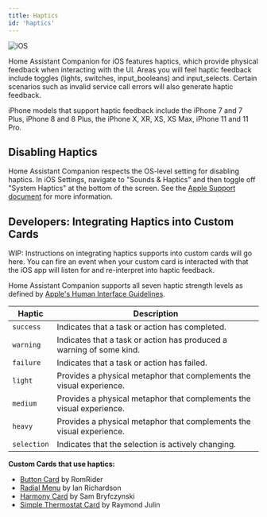 ```yaml
---
title: Haptics
id: 'haptics'
---
```


![iOS](/assets/iOS.svg)

Home Assistant Companion for iOS features haptics, which provide physical feedback when interacting with the UI. Areas you will feel haptic feedback include toggles (lights, switches, input_booleans) and input_selects. Certain scenarios such as invalid service call errors will also generate haptic feedback.

iPhone models that support haptic feedback include the iPhone 7 and 7 Plus, iPhone 8 and 8 Plus, the iPhone X, XR, XS, XS Max, iPhone 11 and 11 Pro.

## Disabling Haptics
Home Assistant Companion respects the OS-level setting for disabling haptics. In iOS Settings, navigate to "Sounds & Haptics" and then toggle off "System Haptics" at the bottom of the screen. See the [Apple Support document](https://support.apple.com/guide/iphone/change-the-sounds-and-vibrations-iph07c867f28/ios) for more information.

## Developers: Integrating Haptics into Custom Cards
WIP: Instructions on integrating haptics supports into custom cards will go here. You can fire an event when your custom card is interacted with that the iOS app will listen for and re-interpret into haptic feedback.

Home Assistant Companion supports all seven haptic strength levels as defined by [Apple's Human Interface Guidelines](https://developer.apple.com/design/human-interface-guidelines/ios/user-interaction/feedback/).

| Haptic | Description |
| ------ | ------ |
| `success` | Indicates that a task or action has completed. |
| `warning` | Indicates that a task or action has produced a warning of some kind. |
| `failure` | Indicates that a task or action has failed. |
| `light` | Provides a physical metaphor that complements the visual experience. |
| `medium` | Provides a physical metaphor that complements the visual experience. |
| `heavy` | Provides a physical metaphor that complements the visual experience. |
| `selection` | Indicates that the selection is actively changing. |

**Custom Cards that use haptics:**
*   [Button Card](https://github.com/custom-cards/button-card) by RomRider
*   [Radial Menu](https://github.com/custom-cards/radial-menu) by Ian Richardson
*   [Harmony Card](https://github.com/sbryfcz/harmony-card) by Sam Bryfczynski
*   [Simple Thermostat Card](https://github.com/nervetattoo/simple-thermostat) by Raymond Julin


